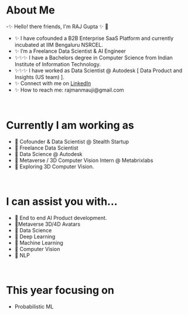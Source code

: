  <h1> About Me</h1>
 <p title=About Me>
-✨ Hello! there friends, I'm RAJ Gupta ✨ 👋 
<!-- <img align="right" width="400" height="200" src="https://media.giphy.com/media/sGsOdL0YWYK0xSvARV/giphy.gif">      -->
 
<ul>
 <li>✨ I have cofounded a B2B Enterprise SaaS Platform and currently incubated at IIM Bengaluru NSRCEL.</li>
<li>✨ I’m  a Freelance Data Scientist & AI Engineer </li>
  <li> ✨✨✨ I have a Bachelors degree in Computer Science from Indian Institute of Information Technology. </li>
 <li> ✨✨✨ I have worked as Data Scientist @ Autodesk [ Data Product and Insights (US team) ]. </li>
<li>✨ Connect with me on <a href="https://www.linkedin.com/in/raj-gupta-8a2a95194">LinkedIn </a></li>
<li> ✨ How to reach me: rajmanmauji@gmail.com </li>
 </ul> </p> 
 
 <br>
 
 <h1> Currently I am working as</h1>
  <p title= What i love?>
 <ul>
  <li>  🌱 Cofounder & Data Scientist @ Stealth Startup </li> 
   <li>  🌱  Freelance Data Scientist </li> 
  <li>  🌱  Data Science @ Autodesk </li> 
<li>  🌱  Metaverse / 3D Computer Vision Intern @ Metabrixlabs </li>  
<li>  🌱  Exploring 3D Computer Vision. </li> 
 </ul>
 </p>
 <br> 

   <h1> I can assist you with...</h1>
  <p title=I can assist you with...>
<!--  <img align="right" width="300" height="150" src="https://media.giphy.com/media/l4pTsNgkamxfk2ZLq/giphy.gif"> -->
 <ul>
  <li>  💬 End to end AI Product development. </li>
   <li>  💬Metaverse 3D/4D Avatars</li>
 <li>  💬 Data Science </li>
  <li>  💬 Deep Learning </li>
 <li> 💬 Machine Learning </li>
   <li> 💬 Computer Vision </li>
  <li> 💬 NLP </li>
  </ul>
</p>


<br> 
  <h1> This year focusing on</h1>
  <p title=Currently >
  <ul> 
   <li> Probabilistic ML  </li>

</ul>
</p>
<br>  <br>  


